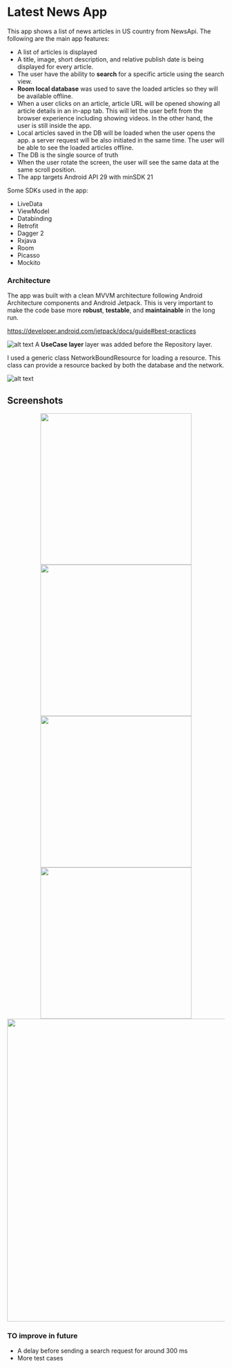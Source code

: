
# Latest News App
This app shows a list of news articles in US country from NewsApi. The following are the main app features:
* A list of articles is displayed
* A title, image, short description, and relative publish date is being displayed for every article.
* The user have the ability to **search** for a specific article using the search view.
* **Room local database** was used to save the loaded articles so they will be available offline.
* When a user clicks on an article, article URL will be opened showing all article details in an in-app tab.
This will let the user befit from the browser experience including showing videos. 
In the other hand, the user is still inside the app.
* Local articles saved in the DB will be loaded when the user opens the app. a server request will be also initiated in the same time.
The user will be able to see the loaded articles offline.
* The DB is the single source of truth
* When the user rotate the screen, the user will see the same data at the same scroll position.
* The app targets Android API 29 with minSDK 21


Some SDKs used in the app:
- LiveData
- ViewModel
- Databinding
- Retrofit
- Dagger 2
- Rxjava
- Room
- Picasso 
- Mockito


### Architecture 
 The app was built with a clean MVVM architecture following Android Architecture components and Android Jetpack.
 This is very important to make the code base more **robust**, **testable**, and **maintainable** in the long run. 

https://developer.android.com/jetpack/docs/guide#best-practices

![alt text](https://developer.android.com/topic/libraries/architecture/images/final-architecture.png)
A **UseCase layer** layer was added before the Repository layer.


I used a generic class NetworkBoundResource for loading a resource. 
This class can provide a resource backed by both the database and the network.

![alt text](https://developer.android.com/topic/libraries/architecture/images/network-bound-resource.png)


## Screenshots

<p align="center">
  <img src="https://github.com/islamassi/NewsApi/blob/greenelyTask/screenshots/1.jpg?raw=true" width="350" >
 
  <img src="https://github.com/islamassi/NewsApi/blob/greenelyTask/screenshots/3.jpg?raw=true" width="350" >
 
  <img src="https://github.com/islamassi/NewsApi/blob/greenelyTask/screenshots/5.jpg?raw=true" width="350" >
 
  <img src="https://github.com/islamassi/NewsApi/blob/greenelyTask/screenshots/2.jpg?raw=true" width="350" >
 
  <img src="https://github.com/islamassi/NewsApi/blob/greenelyTask/screenshots/7.jpg?raw=true" width="700" >
</p>


### TO improve in future
- A delay before sending a search request for around 300 ms
- More test cases
